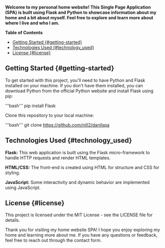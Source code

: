 
**Welcome to my personal home website! This Single Page Application (SPA) is built using Flask and Python to showcase information about my home and a bit about myself. Feel free to explore and learn more about where I live and who I am.**

**Table of Contents**
- [Getting Started {#getting-started}](#getting-started-getting-started)
- [Technologies Used {#technology\_used}](#technologies-used-technology_used)
- [License {#license}](#license-license)



## Getting Started {#getting-started}
To get started with this project, you'll need to have Python and Flask installed on your machine. If you don't have them installed, you can download Python from the official Python website and install Flask using pip:

'''bash'''
pip install Flask

Clone this repository to your local machine:

'''bash'''
git clone https://github.com/nill2/danilspa

<!--Features
This Home SPA offers the following features:

About Myself: Learn more about me, including my interests and hobbies.

My Home: Explore details about my home, including its location, architecture, and a photo gallery.

Contact Me: Contact information and a form to send me a message or inquiry. -->

## Technologies Used {#technology_used}
**Flask:** This web application is built using the Flask micro-framework to handle HTTP requests and render HTML templates.

**HTML/CSS:** The front-end is created using HTML for structure and CSS for styling.

**JavaScript:** Some interactivity and dynamic behavior are implemented using JavaScript.

<!--SQLite: A SQLite database is used to store contact form submissions.

Installation
Clone the repository as mentioned in the Getting Started section.

Create a virtual environment to isolate project dependencies:

bash
Copy code
python -m venv venv
Activate the virtual environment:

On Windows:

bash
Copy code
venv\Scripts\activate
On macOS and Linux:

bash
Copy code
source venv/bin/activate
Install the project dependencies:

bash
Copy code
pip install -r requirements.txt
Usage
To run the application, use the following command:

bash
Copy code
python app.py
You can then access the application in your web browser by navigating to http://localhost:5000.

Contributing
If you'd like to contribute to this project or report issues, please follow these steps:

Fork the repository on GitHub.

Clone your forked repository to your local machine.

Create a new branch for your feature or bug fix.

Make your changes and commit them with descriptive commit messages.

Push your changes to your forked repository on GitHub.

Create a pull request to the original repository.-->

## License {#license}
This project is licensed under the MIT License - see the LICENSE file for details.

Thank you for visiting my home website SPA! I hope you enjoy exploring my home and learning more about me. If you have any questions or feedback, feel free to reach out through the contact form.